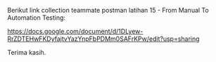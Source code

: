 Berikut link collection teammate postman latihan 15 - From Manual To Automation Testing:

https://docs.google.com/document/d/1DLyew-RrZDTEHwFKDyfajtvYazYnpFbPDMm0SAFrKPw/edit?usp=sharing

Terima kasih.